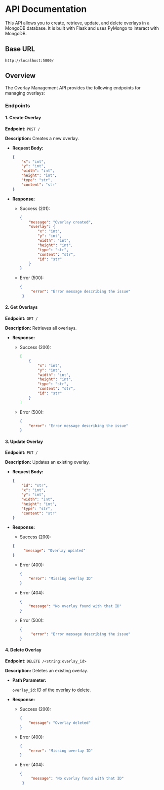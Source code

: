 
# API Documentation

This API allows you to create, retrieve, update, and delete overlays in a MongoDB database. It is built with Flask and uses PyMongo to interact with MongoDB.

## Base URL

`http://localhost:5000/`

## Overview

The Overlay Management API provides the following endpoints for managing overlays:

### Endpoints

#### 1. Create Overlay

**Endpoint:** `POST /`

**Description:** Creates a new overlay.

-   **Request Body:**
    
    ```json
    {
    	"x": "int",
    	"y": "int",
    	"width": "int",
    	"height": "int",
    	"type": "str",
    	"content": "str"
    } 
    ```
-   **Response:**
    
    -   Success (201):
        
        ```json
        {
        	"message": "Overlay created",
        	"overlay": {
        		"x": "int",
        		"y": "int",
        		"width": "int",
        		"height": "int",
        		"type": "str",
        		"content": "str",
        		"id": "str"
        	}
        }
        ```
    -   Error (500):
        
	       ``` json
	       {
	        	"error": "Error message describing the issue"
	        }
	     ```
        

#### 2. Get Overlays

**Endpoint:** `GET /`

**Description:** Retrieves all overlays.

-   **Response:**
    
    -   Success (200):
        
        ```json
        [
        	{
        		"x": "int",
        		"y": "int",
        		"width": "int",
        		"height": "int",
        		"type": "str",
        		"content": "str",
        		"id": "str"
        	}
        ]
        ```
    -   Error (500):
        
        ```json
        {
        	"error": "Error message describing the issue"
        }
        ```

#### 3. Update Overlay

**Endpoint:** `PUT /`

**Description:** Updates an existing overlay.

-   **Request Body:**
    
    ```json
    {
    	"id": "str",
    	"x": "int",
    	"y": "int",
    	"width": "int",
    	"height": "int",
    	"type": "str",
    	"content": "str"
    }
    ```
-   **Response:**
    
    -   Success (200):
        
       ``` json
       {
        	"message": "Overlay updated"
       }
       ```
    -   Error (400):
        
        ```json
        {
        	"error": "Missing overlay ID"
        }
        ```
    -   Error (404):
        
        ```json
        {
        	"message": "No overlay found with that ID"
        }
        ```
    -   Error (500):
        
	       ``` json
	       {
	        	"error": "Error message describing the issue"
	       }
	       ```

#### 4. Delete Overlay

**Endpoint:** `DELETE /<string:overlay_id>`

**Description:** Deletes an existing overlay.

-   **Path Parameter:**
    
    `overlay_id`: ID of the overlay to delete.
    
-   **Response:**
    
    -   Success (200):
        
        ```json
        {
        	"message": "Overlay deleted"
        }
        ```
    -   Error (400):
        
        ```json
        {
        	"error": "Missing overlay ID"
        } 
        ```
    -   Error (404):
        
	       ``` json
	       {
	        	"message": "No overlay found with that ID"
	        }
        ```

